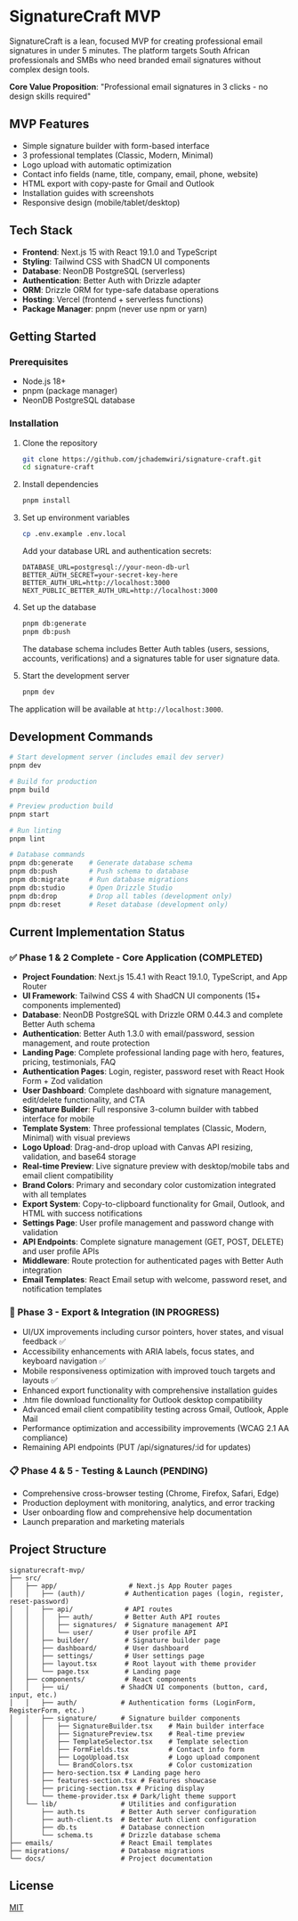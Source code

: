 # SignatureCraft MVP

SignatureCraft is a lean, focused MVP for creating professional email signatures in under 5 minutes. The platform targets South African professionals and SMBs who need branded email signatures without complex design tools.

**Core Value Proposition**: "Professional email signatures in 3 clicks - no design skills required"

## MVP Features

- Simple signature builder with form-based interface
- 3 professional templates (Classic, Modern, Minimal)
- Logo upload with automatic optimization
- Contact info fields (name, title, company, email, phone, website)
- HTML export with copy-paste for Gmail and Outlook
- Installation guides with screenshots
- Responsive design (mobile/tablet/desktop)

## Tech Stack

- **Frontend**: Next.js 15 with React 19.1.0 and TypeScript
- **Styling**: Tailwind CSS with ShadCN UI components
- **Database**: NeonDB PostgreSQL (serverless)
- **Authentication**: Better Auth with Drizzle adapter
- **ORM**: Drizzle ORM for type-safe database operations
- **Hosting**: Vercel (frontend + serverless functions)
- **Package Manager**: pnpm (never use npm or yarn)

## Getting Started

### Prerequisites

- Node.js 18+
- pnpm (package manager)
- NeonDB PostgreSQL database

### Installation

1. Clone the repository
   ```bash
   git clone https://github.com/jchademwiri/signature-craft.git
   cd signature-craft
   ```

2. Install dependencies
   ```bash
   pnpm install
   ```

3. Set up environment variables
   ```bash
   cp .env.example .env.local
   ```
   
   Add your database URL and authentication secrets:
   ```env
   DATABASE_URL=postgresql://your-neon-db-url
   BETTER_AUTH_SECRET=your-secret-key-here
   BETTER_AUTH_URL=http://localhost:3000
   NEXT_PUBLIC_BETTER_AUTH_URL=http://localhost:3000
   ```

4. Set up the database
   ```bash
   pnpm db:generate
   pnpm db:push
   ```
   
   The database schema includes Better Auth tables (users, sessions, accounts, verifications) and a signatures table for user signature data.

5. Start the development server
   ```bash
   pnpm dev
   ```

The application will be available at `http://localhost:3000`.

## Development Commands

```bash
# Start development server (includes email dev server)
pnpm dev

# Build for production
pnpm build

# Preview production build
pnpm start

# Run linting
pnpm lint

# Database commands
pnpm db:generate    # Generate database schema
pnpm db:push        # Push schema to database
pnpm db:migrate     # Run database migrations
pnpm db:studio      # Open Drizzle Studio
pnpm db:drop        # Drop all tables (development only)
pnpm db:reset       # Reset database (development only)
```

## Current Implementation Status

### ✅ Phase 1 & 2 Complete - Core Application (COMPLETED)
- **Project Foundation**: Next.js 15.4.1 with React 19.1.0, TypeScript, and App Router
- **UI Framework**: Tailwind CSS 4 with ShadCN UI components (15+ components implemented)
- **Database**: NeonDB PostgreSQL with Drizzle ORM 0.44.3 and complete Better Auth schema
- **Authentication**: Better Auth 1.3.0 with email/password, session management, and route protection
- **Landing Page**: Complete professional landing page with hero, features, pricing, testimonials, FAQ
- **Authentication Pages**: Login, register, password reset with React Hook Form + Zod validation
- **User Dashboard**: Complete dashboard with signature management, edit/delete functionality, and CTA
- **Signature Builder**: Full responsive 3-column builder with tabbed interface for mobile
- **Template System**: Three professional templates (Classic, Modern, Minimal) with visual previews
- **Logo Upload**: Drag-and-drop upload with Canvas API resizing, validation, and base64 storage
- **Real-time Preview**: Live signature preview with desktop/mobile tabs and email client compatibility
- **Brand Colors**: Primary and secondary color customization integrated with all templates
- **Export System**: Copy-to-clipboard functionality for Gmail, Outlook, and HTML with success notifications
- **Settings Page**: User profile management and password change with validation
- **API Endpoints**: Complete signature management (GET, POST, DELETE) and user profile APIs
- **Middleware**: Route protection for authenticated pages with Better Auth integration
- **Email Templates**: React Email setup with welcome, password reset, and notification templates

### 🚧 Phase 3 - Export & Integration (IN PROGRESS)
- UI/UX improvements including cursor pointers, hover states, and visual feedback ✅
- Accessibility enhancements with ARIA labels, focus states, and keyboard navigation ✅
- Mobile responsiveness optimization with improved touch targets and layouts ✅
- Enhanced export functionality with comprehensive installation guides
- .htm file download functionality for Outlook desktop compatibility
- Advanced email client compatibility testing across Gmail, Outlook, Apple Mail
- Performance optimization and accessibility improvements (WCAG 2.1 AA compliance)
- Remaining API endpoints (PUT /api/signatures/:id for updates)

### 📋 Phase 4 & 5 - Testing & Launch (PENDING)
- Comprehensive cross-browser testing (Chrome, Firefox, Safari, Edge)
- Production deployment with monitoring, analytics, and error tracking
- User onboarding flow and comprehensive help documentation
- Launch preparation and marketing materials

## Project Structure

```
signaturecraft-mvp/
├── src/
│   ├── app/                  # Next.js App Router pages
│   │   ├── (auth)/          # Authentication pages (login, register, reset-password)
│   │   ├── api/             # API routes
│   │   │   ├── auth/        # Better Auth API routes
│   │   │   ├── signatures/  # Signature management API
│   │   │   └── user/        # User profile API
│   │   ├── builder/         # Signature builder page
│   │   ├── dashboard/       # User dashboard
│   │   ├── settings/        # User settings page
│   │   ├── layout.tsx       # Root layout with theme provider
│   │   └── page.tsx         # Landing page
│   ├── components/          # React components
│   │   ├── ui/             # ShadCN UI components (button, card, input, etc.)
│   │   ├── auth/           # Authentication forms (LoginForm, RegisterForm, etc.)
│   │   ├── signature/      # Signature builder components
│   │   │   ├── SignatureBuilder.tsx    # Main builder interface
│   │   │   ├── SignaturePreview.tsx    # Real-time preview
│   │   │   ├── TemplateSelector.tsx    # Template selection
│   │   │   ├── FormFields.tsx          # Contact info form
│   │   │   ├── LogoUpload.tsx          # Logo upload component
│   │   │   └── BrandColors.tsx         # Color customization
│   │   ├── hero-section.tsx # Landing page hero
│   │   ├── features-section.tsx # Features showcase
│   │   ├── pricing-section.tsx # Pricing display
│   │   └── theme-provider.tsx # Dark/light theme support
│   └── lib/                # Utilities and configuration
│       ├── auth.ts         # Better Auth server configuration
│       ├── auth-client.ts  # Better Auth client configuration
│       ├── db.ts           # Database connection
│       └── schema.ts       # Drizzle database schema
├── emails/                 # React Email templates
├── migrations/             # Database migrations
└── docs/                   # Project documentation
```

## License

[MIT](LICENSE)